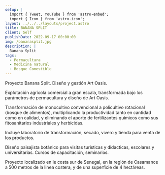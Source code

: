 ```yaml
---
setup: |
  import { Tweet, YouTube } from 'astro-embed';
  import { Icon } from 'astro-icon';
layout: ../../../layouts/project.astro
title: BANANA SPLIT
client: Self
publishDate: 2022-09-17 00:00:00
img: /bananasplit.jpg
description: |
  Banana Split
tags:
  - Permacultura
  - Medicina natural
  - Bosque Comestible
---
```


Proyecto Banana Split. Diseño y gestión Art Oasis.

Explotación agrícola comercial a gran escala, transformada bajo los parámetros de permacultura y diseño de Art Oasis.

Transformación de monocultivo convencional a policultivo rotacional (bosque de alimentos), multiplicando la productividad tanto en cantidad como en calidad, y eliminando el aporte de fertilizantes químicos como sus fitosanitarios industriales y herbicidas.

Incluye laboratorio de transformación, secado, vivero y tienda para venta de los productos.

Diseño paisajista botánico para visitas turisticas y didacticas, escolares y universitarias. Cursos de capacitación, seminarios.

Proyecto localizado en le costa sur de Senegal, en la región de Casamance a 500 metros de la linea costera, y de una superficie de 4 hectáreas.
